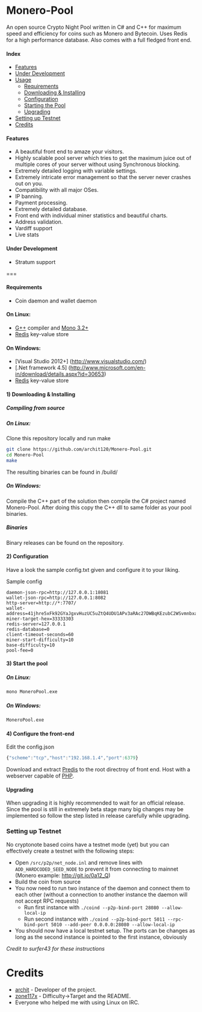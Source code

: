 Monero-Pool
===========

An open source Crypto Night Pool written in C# and C++ for maximum speed and efficiency for coins such as Monero and Bytecoin.  Uses Redis for a high performance database. Also comes with a full fledged front end.


#### Index
* [Features](#features)
* [Under Development](#under-development)
* [Usage](#usage)
  * [Requirements](#requirements)
  * [Downloading & Installing](#1-downloading--installing)
  * [Configuration](#2-configuration)
  * [Starting the Pool](#3-start-the-pool)
  * [Upgrading](#upgrading)
* [Setting up Testnet](#setting-up-testnet)
* [Credits](#credits)

#### Features
* A beautiful front end to amaze your visitors.
* Highly scalable pool server which tries to get the maximum juice out of multiple cores of your server without using Synchronous blocking.
* Extremely detailed logging with variable settings.
* Extremely intricate error management so that the server never crashes out on you.
* Compatibility with all major OSes.
* IP banning.
* Payment processing.
* Extremely detailed database.
* Front end with individual miner statistics and beautiful charts.
* Address validation.
* Vardiff support
* Live stats

#### Under Development
* Stratum support

===

#### Requirements
* Coin daemon and wallet daemon

#### On Linux:
* [G++](https://gcc.gnu.org/) compiler and [Mono 3.2+](http://www.mono-project.com/Main_Page) 
* [Redis](http://redis.io/) key-value store

#### On Windows:
* [Visual Studio 2012+] (http://www.visualstudio.com/) 
* [.Net framework 4.5] (http://www.microsoft.com/en-in/download/details.aspx?id=30653) 
* [Redis](http://redis.io/) key-value store

#### 1) Downloading & Installing

##### Compiling from source
##### On Linux:
Clone this repository locally and run make
```bash
git clone https://github.com/archit120/Monero-Pool.git
cd Monero-Pool
make
```

The resulting binaries can be found in /build/

##### On Windows:
Compile the C++ part of the solution then compile the C# project named Monero-Pool. After doing this copy the C++ dll to same folder as your pool binaries.


##### Binaries
Binary releases can be found on the repository.

#### 2) Configuration

Have a look the sample config.txt given and configure it to your liking.

Sample config
```
daemon-json-rpc=http://127.0.0.1:18081
wallet-json-rpc=http://127.0.0.1:8082
http-server=http://*:7707/
wallet-address=41jhre5xFk92GYaJgxvHuzUC5uZtQ4UDU1APv3aRAc27DWBqKEzubC2WSvmnbxaswLdB1BsQnSfxfYXvEqkXPvcuS4go3aV
miner-target-hex=33333303
redis-server=127.0.0.1
redis-database=0
client-timeout-seconds=60
miner-start-difficulty=10
base-difficulty=10
pool-fee=0
```

#### 3) Start the pool

##### On Linux:

```bash
mono MoneroPool.exe
```

##### On Windows:
```bash
MoneroPool.exe
```

#### 4) Configure the front-end

Edit the config.json
```javascript
{"scheme":"tcp","host":"192.168.1.4","port":6379}
```
Download and extract [Predis](https://github.com/nrk/predis) to the root directroy of front end. Host with a webserver capable of [PHP](http://www.php.net/).

#### Upgrading
When upgrading it is highly recommended to wait for an official release. Since the pool is still in extremely beta stage many big changes may be implemented so follow the step listed in release carefully while upgrading.

### Setting up Testnet

No cryptonote based coins have a testnet mode (yet) but you can effectively create a testnet with the following steps:

* Open `/src/p2p/net_node.inl` and remove lines with `ADD_HARDCODED_SEED_NODE` to prevent it from connecting to mainnet (Monero example: http://git.io/0a12_Q)
* Build the coin from source
* You now need to run two instance of the daemon and connect them to each other (without a connection to another instance the daemon will not accept RPC requests)
  * Run first instance with `./coind --p2p-bind-port 28080 --allow-local-ip`
  * Run second instance with `./coind --p2p-bind-port 5011 --rpc-bind-port 5010 --add-peer 0.0.0.0:28080 --allow-local-ip`
* You should now have a local testnet setup. The ports can be changes as long as the second instance is pointed to the first instance, obviously

*Credit to surfer43 for these instructions*

Credits
===
* [archit](https://github.com/archit120) - Developer of the project.
* [zone117x](https://github.com/zone117x) - Difficulty->Target and the README.
* Everyone who helped me with using Linux on IRC.
